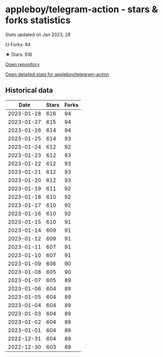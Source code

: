 # appleboy/telegram-action - stars & forks statistics

Stats updated on Jan 2023, 28

☋ Forks: 94

★ Stars: 616

[Open repository](https://github.com/appleboy/telegram-action)

[Open detailed stats for appleboy/telegram-action](https://reviewgithub.com/rep/appleboy/telegram-action)

## Historical data
| Date | Stars | Forks |
|------|-------|-------|
| 2023-01-28 | 616 | 94 | 
| 2023-01-27 | 615 | 94 | 
| 2023-01-26 | 614 | 94 | 
| 2023-01-25 | 614 | 93 | 
| 2023-01-24 | 612 | 92 | 
| 2023-01-23 | 612 | 93 | 
| 2023-01-22 | 612 | 93 | 
| 2023-01-21 | 612 | 93 | 
| 2023-01-20 | 612 | 93 | 
| 2023-01-19 | 611 | 92 | 
| 2023-01-18 | 610 | 92 | 
| 2023-01-17 | 610 | 92 | 
| 2023-01-16 | 610 | 92 | 
| 2023-01-15 | 610 | 91 | 
| 2023-01-14 | 609 | 91 | 
| 2023-01-12 | 609 | 91 | 
| 2023-01-11 | 607 | 91 | 
| 2023-01-10 | 607 | 91 | 
| 2023-01-09 | 606 | 90 | 
| 2023-01-08 | 605 | 90 | 
| 2023-01-07 | 605 | 89 | 
| 2023-01-06 | 604 | 89 | 
| 2023-01-05 | 604 | 89 | 
| 2023-01-04 | 604 | 89 | 
| 2023-01-03 | 604 | 89 | 
| 2023-01-02 | 604 | 89 | 
| 2023-01-01 | 604 | 89 | 
| 2022-12-31 | 604 | 89 | 
| 2022-12-30 | 603 | 89 | 

